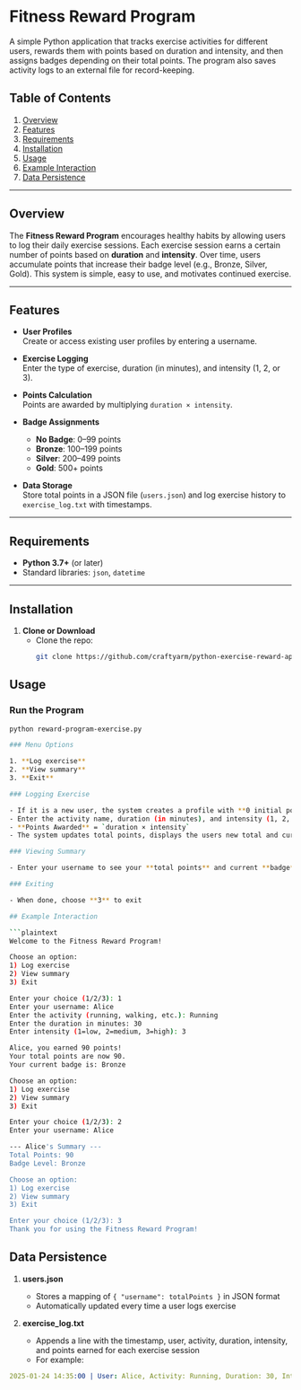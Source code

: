 # Fitness Reward Program

A simple Python application that tracks exercise activities for different users, rewards them with points based on duration and intensity, and then assigns badges depending on their total points. The program also saves activity logs to an external file for record-keeping.

## Table of Contents

1. [Overview](#overview)  
2. [Features](#features)  
3. [Requirements](#requirements)  
4. [Installation](#installation)  
5. [Usage](#usage)  
6. [Example Interaction](#example-interaction)  
7. [Data Persistence](#data-persistence)  

---

## Overview

The **Fitness Reward Program** encourages healthy habits by allowing users to log their daily exercise sessions. Each exercise session earns a certain number of points based on **duration** and **intensity**. Over time, users accumulate points that increase their badge level (e.g., Bronze, Silver, Gold). This system is simple, easy to use, and motivates continued exercise.

---

## Features

- **User Profiles**  
  Create or access existing user profiles by entering a username.

- **Exercise Logging**  
  Enter the type of exercise, duration (in minutes), and intensity (1, 2, or 3).

- **Points Calculation**  
  Points are awarded by multiplying `duration × intensity`.

- **Badge Assignments**  
  - **No Badge**: 0–99 points  
  - **Bronze**: 100–199 points  
  - **Silver**: 200–499 points  
  - **Gold**: 500+ points

- **Data Storage**  
  Store total points in a JSON file (`users.json`) and log exercise history to `exercise_log.txt` with timestamps.

---

## Requirements

- **Python 3.7+** (or later)
- Standard libraries: `json`, `datetime`

---

## Installation

1. **Clone or Download**  
   - Clone the repo:
     ```bash
     git clone https://github.com/craftyarm/python-exercise-reward-app.git
     ```

## Usage

### Run the Program

```bash
python reward-program-exercise.py

### Menu Options

1. **Log exercise**  
2. **View summary**
3. **Exit**

### Logging Exercise

- If it is a new user, the system creates a profile with **0 initial points**
- Enter the activity name, duration (in minutes), and intensity (1, 2, or 3)
- **Points Awarded** = `duration × intensity`
- The system updates total points, displays the users new total and current badge, and logs the details in a file

### Viewing Summary

- Enter your username to see your **total points** and current **badge** level

### Exiting

- When done, choose **3** to exit

## Example Interaction

```plaintext
Welcome to the Fitness Reward Program!

Choose an option:
1) Log exercise
2) View summary
3) Exit

Enter your choice (1/2/3): 1
Enter your username: Alice
Enter the activity (running, walking, etc.): Running
Enter the duration in minutes: 30
Enter intensity (1=low, 2=medium, 3=high): 3

Alice, you earned 90 points!
Your total points are now 90.
Your current badge is: Bronze

Choose an option:
1) Log exercise
2) View summary
3) Exit

Enter your choice (1/2/3): 2
Enter your username: Alice

--- Alice's Summary ---
Total Points: 90
Badge Level: Bronze

Choose an option:
1) Log exercise
2) View summary
3) Exit

Enter your choice (1/2/3): 3
Thank you for using the Fitness Reward Program!
```

## Data Persistence

1. **users.json**
   - Stores a mapping of `{ "username": totalPoints }` in JSON format
   - Automatically updated every time a user logs exercise

2. **exercise_log.txt**
   - Appends a line with the timestamp, user, activity, duration, intensity, and points earned for each exercise session
   - For example:

```yaml
2025-01-24 14:35:00 | User: Alice, Activity: Running, Duration: 30, Intensity: 3, Points: 90